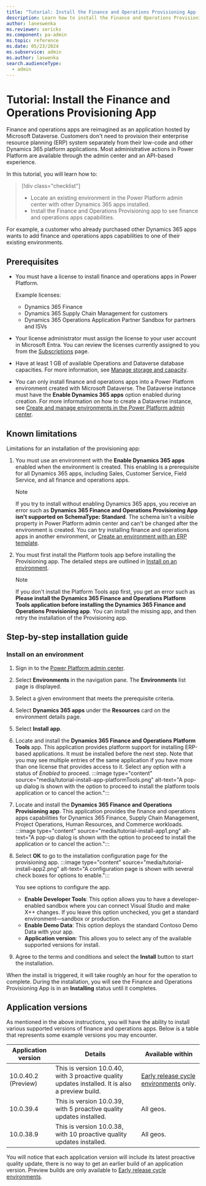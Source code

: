 ```yaml
---
title: "Tutorial: Install the Finance and Operations Provisioning App  | Microsoft Docs"
description: Learn how to install the Finance and Operations Provisioning App onto an existing Power Platform environment.
author: laneswenka
ms.reviewer: sericks
ms.component: pa-admin
ms.topic: reference
ms.date: 05/23/2024
ms.subservice: admin
ms.author: laswenka
search.audienceType: 
  - admin
---
```


# Tutorial: Install the Finance and Operations Provisioning App 

Finance and operations apps are reimagined as an application hosted by Microsoft Dataverse. Customers don't need to provision their enterprise resource planning (ERP) system separately from their low-code and other Dynamics 365 platform applications. Most administrative actions in Power Platform are available through the admin center and an API-based experience.

In this tutorial, you will learn how to:

> [!div class="checklist"]
> * Locate an existing environment in the Power Platform admin center with other Dynamics 365 apps installed.
> * Install the Finance and Operations Provisioning app to see finance and operations apps capabilities.

For example, a customer who already purchased other Dynamics 365 apps wants to add finance and operations apps capabilities to one of their existing environments.  

## Prerequisites

- You must have a license to install finance and operations apps in Power Platform.

  Example licenses:

  - Dynamics 365 Finance
  - Dynamics 365 Supply Chain Management for customers
  - Dynamics 365 Operations Application Partner Sandbox for partners and ISVs

- Your license administrator must assign the license to your user account in Microsoft Entra. You can review the licenses currently assigned to you from the [Subscriptions](https://portal.office.com/account/?ref=MeControl#subscriptions) page.

- Have at least 1 GB of available Operations and Dataverse database capacities. For more information, see [Manage storage and capacity](../finance-operations-storage-capacity.md).

- You can only install finance and operations apps into a Power Platform environment created with Microsoft Dataverse. The Dataverse instance must have the **Enable Dynamics 365 apps** option enabled during creation. For more information on how to create a Dataverse instance, see [Create and manage environments in the Power Platform admin center](../create-environment.md).

## Known limitations

Limitations for an installation of the provisioning app:  

1. You must use an environment with the **Enable Dynamics 365 apps** enabled when the environment is created. This enabling is a prerequisite for all Dynamics 365 apps, including Sales, Customer Service, Field Service, and all finance and operations apps.

   > [!NOTE]
   > If you try to install without enabling Dynamics 365 apps, you receive an error such as **Dynamics 365 Finance and Operations Provisioning App isn't supported on SchemaType: Standard**. The schema isn't a visible property in Power Platform admin center and can't be changed after the environment is created. You can try installing finance and operations apps in another environment, or [Create an environment with an ERP template](./tutorial-deploy-new-environment-with-ERP-template.md).

2. You must first install the Platform tools app before installing the Provisioning app. The detailed steps are outlined in [Install on an environment](#install-on-an-environment).

   > [!NOTE]
   > If you don't install the Platform Tools app first, you get an error such as **Please install the Dynamics 365 Finance and Operations Platform Tools application before installing the Dynamics 365 Finance and Operations Provisioning app**. You can install the missing app, and then retry the installation of the Provisioning app.

## Step-by-step installation guide

### Install on an environment

1. Sign in to the [Power Platform admin center](https://admin.powerplatform.microsoft.com).
2. Select **Environments** in the navigation pane. The **Environments** list page is displayed.
3. Select a given environment that meets the prerequisite criteria.
4. Select **Dynamics 365 apps** under the **Resources** card on the environment details page.
5. Select **Install app**.
6. Locate and install the **Dynamics 365 Finance and Operations Platform Tools** app. This application provides platform support for installing ERP-based applications.  It must be installed before the next step.  Note that you may see multiple entries of the same application if you have more than one license that provides access to it.  Select any option with a status of *Enabled* to proceed.
   :::image type="content" source="media/tutorial-install-app-platformTools.png" alt-text="A pop-up dialog is shown with the option to proceed to install the platform tools application or to cancel the action.":::
7. Locate and install the **Dynamics 365 Finance and Operations Provisioning app**. This application provides the finance and operations apps capabilities for Dynamics 365 Finance, Supply Chain Management, Project Operations, Human Resources, and Commerce workloads.
   :::image type="content" source="media/tutorial-install-app1.png" alt-text="A pop-up dialog is shown with the option to proceed to install the application or to cancel the action.":::
8. Select **OK** to go to the installation configuration page for the provisioning app.
   :::image type="content" source="media/tutorial-install-app2.png" alt-text="A configuration page is shown with several check boxes for options to enable.":::

   You see options to configure the app.

   - **Enable Developer Tools**:  This option allows you to have a developer-enabled sandbox where you can connect Visual Studio and make X++ changes. If you leave this option unchecked, you get a standard environment—sandbox or production.
   - **Enable Demo Data**: This option deploys the standard Contoso Demo Data with your app.
   - **Application version**: This allows you to select any of the available supported versions for install.

9. Agree to the terms and conditions and select the **Install** button to start the installation.

When the install is triggered, it will take roughly an hour for the operation to complete.  During the installation, you will see the Finance and Operations Provisioning App is in an **Installing** status until it completes.

## Application versions

As mentioned in the above instructions, you will have the ability to install various supported versions of finance and operations apps.  Below is a table that represents some example versions you may encounter.

| Application version | Details | Available within |
|---------------------|-------------|------------------|
| 10.0.40.2 (Preview) | This is version 10.0.40, with 3 proactive quality updates installed. It is also a preview build. | [Early release cycle environments](/power-platform/admin/early-release) only. |
| 10.0.39.4           | This is version 10.0.39, with 5 proactive quality updates installed. | All geos. |
| 10.0.38.9           | This is version 10.0.38, with 10 proactive quality updates installed. | All geos. |

You will notice that each application version will include its latest proactive quality update, there is no way to get an earlier build of an application version.  Preview builds are only available to [Early release cycle environments](/power-platform/admin/early-release).
